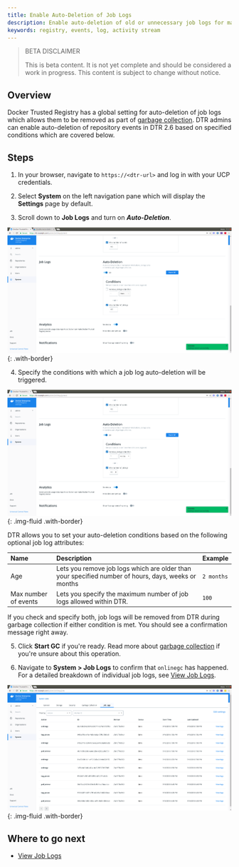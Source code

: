 ```yaml
---
title: Enable Auto-Deletion of Job Logs
description: Enable auto-deletion of old or unnecessary job logs for maintenance.
keywords: registry, events, log, activity stream
---
```


> BETA DISCLAIMER
>
> This is beta content. It is not yet complete and should be considered a work in progress. This content is subject to change without notice.

## Overview 

Docker Trusted Registry has a global setting for auto-deletion of job logs which allows them to be removed as part of [garbage collection](../configure/garbage-collection.md). DTR admins can enable auto-deletion of repository events in DTR 2.6 based on specified conditions which are covered below.

## Steps

1. In your browser, navigate to `https://<dtr-url>` and log in with your UCP credentials. 

2. Select **System** on the left navigation pane which will display the **Settings** page by default.

3. Scroll down to **Job Logs** and turn on ***Auto-Deletion***.

![](../../images/auto-delete-job-logs-0.png){: .with-border}

4. Specify the conditions with which a job log auto-deletion will be triggered.

![](../../images/auto-delete-job-logs-1.png){: .img-fluid .with-border}


DTR allows you to set your auto-deletion conditions based on the following optional job log attributes:

| Name            | Description                                        | Example           |
|:----------------|:---------------------------------------------------| :----------------|
| Age        | Lets you remove job logs which are older than your specified number of  hours, days, weeks or months| `2 months` |
| Max number of events  | Lets you specify the maximum number of job logs allowed within DTR.  | `100` |

If you check and specify both, job logs will be removed from DTR during garbage collection if either condition is met. You should see a confirmation message right away.

5. Click **Start GC** if you're ready. Read more about [garbage collection](../configure/garbage-collection/#under-the-hood) if you're unsure about this operation.

6. Navigate to **System > Job Logs** to confirm that `onlinegc` has happened. For a detailed breakdown of individual job logs, see [View Job Logs](view-job-logs-on-interface.md).

![](../../images/auto-delete-repo-events-2.png){: .img-fluid .with-border}

## Where to go next

- [View Job Logs](view-job-logs-on-interface.md)
 
